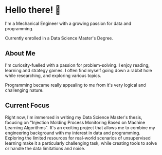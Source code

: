 # Hello there! 👋

I'm a Mechanical Engineer with a growing passion for data and programming.

Currently enrolled in a Data Science Master's Degree.

## About Me

I'm curiosity-fuelled with a passion for problem-solving. I enjoy reading, learning and strategy games.
I often find myself going down a rabbit hole while researching, and exploring various topics.

Programming became really appealing to me from it's very logical and challenging nature.

## Current Focus

Right now, I'm immersed in writing my Data Science Master's thesis, focusing on "Injection Molding Process Monitoring Based on Machine Learning Algorithms". It's an exciting project that allows me to combine my engineering background with my interest in data and programming. Exploring the limited resources for real-world scenarios of unsupervised learning make it a particularly challenging task, while creating tools to solve or handle the data limitations and noise.
